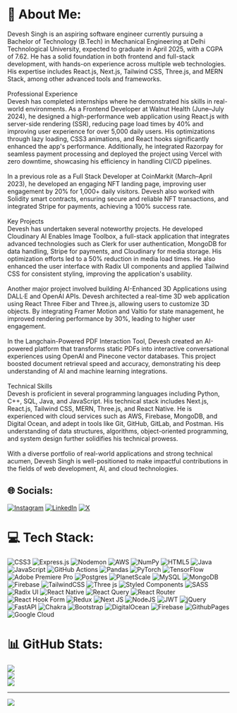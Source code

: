 # 💫 About Me:
Devesh Singh is an aspiring software engineer currently pursuing a Bachelor of Technology (B.Tech) in Mechanical Engineering at Delhi Technological University, expected to graduate in April 2025, with a CGPA of 7.62. He has a solid foundation in both frontend and full-stack development, with hands-on experience across multiple web technologies. His expertise includes React.js, Next.js, Tailwind CSS, Three.js, and MERN Stack, among other advanced tools and frameworks.<br><br>Professional Experience<br>Devesh has completed internships where he demonstrated his skills in real-world environments. As a Frontend Developer at Walnut Health (June–July 2024), he designed a high-performance web application using React.js with server-side rendering (SSR), reducing page load times by 40% and improving user experience for over 5,000 daily users. His optimizations through lazy loading, CSS3 animations, and React hooks significantly enhanced the app's performance. Additionally, he integrated Razorpay for seamless payment processing and deployed the project using Vercel with zero downtime, showcasing his efficiency in handling CI/CD pipelines.<br><br>In a previous role as a Full Stack Developer at CoinMarkit (March–April 2023), he developed an engaging NFT landing page, improving user engagement by 20% for 1,000+ daily visitors. Devesh also worked with Solidity smart contracts, ensuring secure and reliable NFT transactions, and integrated Stripe for payments, achieving a 100% success rate.<br><br>Key Projects<br>Devesh has undertaken several noteworthy projects. He developed Cloudinary AI Enables Image Toolbox, a full-stack application that integrates advanced technologies such as Clerk for user authentication, MongoDB for data handling, Stripe for payments, and Cloudinary for media storage. His optimization efforts led to a 50% reduction in media load times. He also enhanced the user interface with Radix UI components and applied Tailwind CSS for consistent styling, improving the application's usability.<br><br>Another major project involved building AI-Enhanced 3D Applications using DALL·E and OpenAI APIs. Devesh architected a real-time 3D web application using React Three Fiber and Three.js, allowing users to customize 3D objects. By integrating Framer Motion and Valtio for state management, he improved rendering performance by 30%, leading to higher user engagement.<br><br>In the Langchain-Powered PDF Interaction Tool, Devesh created an AI-powered platform that transforms static PDFs into interactive conversational experiences using OpenAI and Pinecone vector databases. This project boosted document retrieval speed and accuracy, demonstrating his deep understanding of AI and machine learning integrations.<br><br>Technical Skills<br>Devesh is proficient in several programming languages including Python, C++, SQL, Java, and JavaScript. His technical stack includes Next.js, React.js, Tailwind CSS, MERN, Three.js, and React Native. He is experienced with cloud services such as AWS, Firebase, MongoDB, and Digital Ocean, and adept in tools like Git, GitHub, GitLab, and Postman. His understanding of data structures, algorithms, object-oriented programming, and system design further solidifies his technical prowess.<br><br>With a diverse portfolio of real-world applications and strong technical acumen, Devesh Singh is well-positioned to make impactful contributions in the fields of web development, AI, and cloud technologies.


## 🌐 Socials:
[![Instagram](https://img.shields.io/badge/Instagram-%23E4405F.svg?logo=Instagram&logoColor=white)](https://instagram.com/https://www.instagram.com/ayush_s12/) [![LinkedIn](https://img.shields.io/badge/LinkedIn-%230077B5.svg?logo=linkedin&logoColor=white)](https://linkedin.com/in/https://www.linkedin.com/in/devesh-singh-ab455b204/) [![X](https://img.shields.io/badge/X-black.svg?logo=X&logoColor=white)](https://x.com/https://x.com/sdevesh001) 

# 💻 Tech Stack:
![CSS3](https://img.shields.io/badge/css3-%231572B6.svg?style=for-the-badge&logo=css3&logoColor=white) ![Express.js](https://img.shields.io/badge/express.js-%23404d59.svg?style=for-the-badge&logo=express&logoColor=%2361DAFB) ![Nodemon](https://img.shields.io/badge/NODEMON-%23323330.svg?style=for-the-badge&logo=nodemon&logoColor=%BBDEAD) ![AWS](https://img.shields.io/badge/AWS-%23FF9900.svg?style=for-the-badge&logo=amazon-aws&logoColor=white) ![NumPy](https://img.shields.io/badge/numpy-%23013243.svg?style=for-the-badge&logo=numpy&logoColor=white) ![HTML5](https://img.shields.io/badge/html5-%23E34F26.svg?style=for-the-badge&logo=html5&logoColor=white) ![Java](https://img.shields.io/badge/java-%23ED8B00.svg?style=for-the-badge&logo=openjdk&logoColor=white) ![JavaScript](https://img.shields.io/badge/javascript-%23323330.svg?style=for-the-badge&logo=javascript&logoColor=%23F7DF1E) ![GitHub Actions](https://img.shields.io/badge/github%20actions-%232671E5.svg?style=for-the-badge&logo=githubactions&logoColor=white) ![Pandas](https://img.shields.io/badge/pandas-%23150458.svg?style=for-the-badge&logo=pandas&logoColor=white) ![PyTorch](https://img.shields.io/badge/PyTorch-%23EE4C2C.svg?style=for-the-badge&logo=PyTorch&logoColor=white) ![TensorFlow](https://img.shields.io/badge/TensorFlow-%23FF6F00.svg?style=for-the-badge&logo=TensorFlow&logoColor=white) ![Adobe Premiere Pro](https://img.shields.io/badge/Adobe%20Premiere%20Pro-9999FF.svg?style=for-the-badge&logo=Adobe%20Premiere%20Pro&logoColor=white) ![Postgres](https://img.shields.io/badge/postgres-%23316192.svg?style=for-the-badge&logo=postgresql&logoColor=white) ![PlanetScale](https://img.shields.io/badge/planetscale-%23000000.svg?style=for-the-badge&logo=planetscale&logoColor=white) ![MySQL](https://img.shields.io/badge/mysql-4479A1.svg?style=for-the-badge&logo=mysql&logoColor=white) ![MongoDB](https://img.shields.io/badge/MongoDB-%234ea94b.svg?style=for-the-badge&logo=mongodb&logoColor=white) ![Firebase](https://img.shields.io/badge/firebase-a08021?style=for-the-badge&logo=firebase&logoColor=ffcd34) ![TailwindCSS](https://img.shields.io/badge/tailwindcss-%2338B2AC.svg?style=for-the-badge&logo=tailwind-css&logoColor=white) ![Three js](https://img.shields.io/badge/threejs-black?style=for-the-badge&logo=three.js&logoColor=white) ![Styled Components](https://img.shields.io/badge/styled--components-DB7093?style=for-the-badge&logo=styled-components&logoColor=white) ![SASS](https://img.shields.io/badge/SASS-hotpink.svg?style=for-the-badge&logo=SASS&logoColor=white) ![Radix UI](https://img.shields.io/badge/radix%20ui-161618.svg?style=for-the-badge&logo=radix-ui&logoColor=white) ![React Native](https://img.shields.io/badge/react_native-%2320232a.svg?style=for-the-badge&logo=react&logoColor=%2361DAFB) ![React Query](https://img.shields.io/badge/-React%20Query-FF4154?style=for-the-badge&logo=react%20query&logoColor=white) ![React Router](https://img.shields.io/badge/React_Router-CA4245?style=for-the-badge&logo=react-router&logoColor=white) ![React Hook Form](https://img.shields.io/badge/React%20Hook%20Form-%23EC5990.svg?style=for-the-badge&logo=reacthookform&logoColor=white) ![Redux](https://img.shields.io/badge/redux-%23593d88.svg?style=for-the-badge&logo=redux&logoColor=white) ![Next JS](https://img.shields.io/badge/Next-black?style=for-the-badge&logo=next.js&logoColor=white) ![NodeJS](https://img.shields.io/badge/node.js-6DA55F?style=for-the-badge&logo=node.js&logoColor=white) ![JWT](https://img.shields.io/badge/JWT-black?style=for-the-badge&logo=JSON%20web%20tokens) ![jQuery](https://img.shields.io/badge/jquery-%230769AD.svg?style=for-the-badge&logo=jquery&logoColor=white) ![FastAPI](https://img.shields.io/badge/FastAPI-005571?style=for-the-badge&logo=fastapi) ![Chakra](https://img.shields.io/badge/chakra-%234ED1C5.svg?style=for-the-badge&logo=chakraui&logoColor=white) ![Bootstrap](https://img.shields.io/badge/bootstrap-%238511FA.svg?style=for-the-badge&logo=bootstrap&logoColor=white) ![DigitalOcean](https://img.shields.io/badge/DigitalOcean-%230167ff.svg?style=for-the-badge&logo=digitalOcean&logoColor=white) ![Firebase](https://img.shields.io/badge/firebase-%23039BE5.svg?style=for-the-badge&logo=firebase) ![GithubPages](https://img.shields.io/badge/github%20pages-121013?style=for-the-badge&logo=github&logoColor=white) ![Google Cloud](https://img.shields.io/badge/GoogleCloud-%234285F4.svg?style=for-the-badge&logo=google-cloud&logoColor=white)
# 📊 GitHub Stats:
![](https://github-readme-stats.vercel.app/api?username=devesh-gith&theme=dark&hide_border=false&include_all_commits=true&count_private=true)<br/>
![](https://github-readme-streak-stats.herokuapp.com/?user=devesh-gith&theme=dark&hide_border=false)<br/>
![](https://github-readme-stats.vercel.app/api/top-langs/?username=devesh-gith&theme=dark&hide_border=false&include_all_commits=true&count_private=true&layout=compact)

---
[![](https://visitcount.itsvg.in/api?id=devesh-gith&icon=0&color=0)](https://visitcount.itsvg.in)

<!-- Proudly created with GPRM ( https://gprm.itsvg.in ) -->
